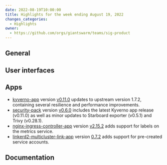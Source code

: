 ```yaml
---
date: 2022-08-19T10:00:00
title: Highlights for the week ending August 19, 2022
changes_categories:
  - Highlights
owner:
  - https://github.com/orgs/giantswarm/teams/sig-product
---
```


## General


## User interfaces


## Apps

- [kyverno-app](https://github.com/giantswarm/kyverno-app) version [v0.11.0](https://github.com/giantswarm/kyverno-app/blob/master/CHANGELOG.md#0110---2022-08-17) updates to upstream version 1.7.2, containing several resilience and performance improvements.
- [security-pack](https://github.com/giantswarm/security-pack) version [v0.6.0](https://github.com/giantswarm/security-pack/blob/main/CHANGELOG.md#060---2022-08-17) includes the latest Kyverno app release (v0.11.0) as well as minor updates to Starboard exporter (v0.5.1) and Trivy (v0.28.1).
- [nginx-ingress-controller-app](https://github.com/giantswarm/nginx-ingress-controller-app) version [v2.15.2](https://github.com/giantswarm/nginx-ingress-controller-app/blob/master/CHANGELOG.md#2152---2022-08-15) adds support for labels on the metrics service.
- [linkerd2-multicluster-link-app](https://github.com/giantswarm/linkerd2-multicluster-link-app) version [0.7.2](https://github.com/giantswarm/linkerd2-multicluster-link-app/blob/main/CHANGELOG.md#072---2022-08-16) adds support for pre-created service accounts.

## Documentation

